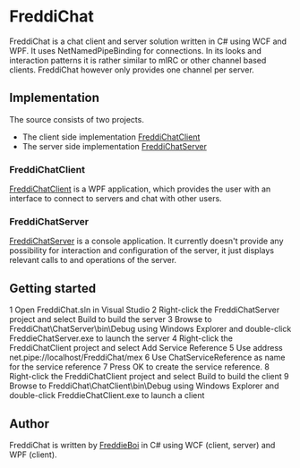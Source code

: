 FreddiChat
==========
FreddiChat is a chat client and server solution written in C# using WCF and WPF. It uses NetNamedPipeBinding for connections. In its looks and interaction patterns it is rather similar to mIRC or other channel based clients. FreddiChat however only provides one channel per server.

Implementation
--------------
The source consists of two projects.

+ The client side implementation [FreddiChatClient](https://github.com/FreddieBoi/FreddiChat/tree/master/ChatClient "FreddiChatClient on github")
+ The server side implementation [FreddiChatServer](https://github.com/FreddieBoi/FreddiChat/tree/master/ChatServer "FreddiChatServer on github")

### FreddiChatClient ###
[FreddiChatClient](https://github.com/FreddieBoi/FreddiChat/tree/master/ChatClient "FreddiChatClient on github") is a WPF application, which provides the user with an interface to connect to servers and chat with other users.

### FreddiChatServer ###
[FreddiChatServer](https://github.com/FreddieBoi/FreddiChat/tree/master/ChatServer "FreddiChatServer on github") is a console application. It currently doesn't provide any possibility for interaction and configuration of the server, it just displays relevant calls to and operations of the server.

Getting started
---------------
1 Open FreddiChat.sln in Visual Studio
2 Right-click the FreddiChatServer project and select Build to build the server
3 Browse to FreddiChat\ChatServer\bin\Debug using Windows Explorer and double-click FreddieChatServer.exe to launch the server
4 Right-click the FreddiChatClient project and select Add Service Reference
5 Use address net.pipe://localhost/FreddiChat/mex
6 Use ChatServiceReference as name for the service reference
7 Press OK to create the service reference.
8 Right-click the FreddiChatClient project and select Build to build the client
9 Browse to FreddiChat\ChatClient\bin\Debug using Windows Explorer and double-click FreddieChatClient.exe to launch a client

Author
------
FreddiChat is written by [FreddieBoi](https://github.com/FreddieBoi "FreddieBoi on github") in C# using WCF (client, server) and WPF (client).
